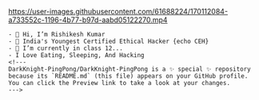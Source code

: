 

https://user-images.githubusercontent.com/61688224/170112084-a733552c-1196-4b77-b97d-aabd05122270.mp4
~~~~~~~~~~~~~~~~~~~~~~~~~~~~~~~~~~~~~~~~~~~~~~~~~~~~~~~~~~~~~~~~~~~~~~~~~~~~~~~~~~~~~~~~~~~~~~~~~~~~~~~~~~~~~~~
- 👋 Hi, I’m Rishikesh Kumar
- 👀 India's Youngest Certified Ethical Hacker {echo CEH}
- 🌱 I’m currently in class 12...
- I Love Eating, Sleeping, And Hacking
<!---
DarkKnight-PingPong/DarkKnight-PingPong is a ✨ special ✨ repository because its `README.md` (this file) appears on your GitHub profile.
You can click the Preview link to take a look at your changes.
--->
